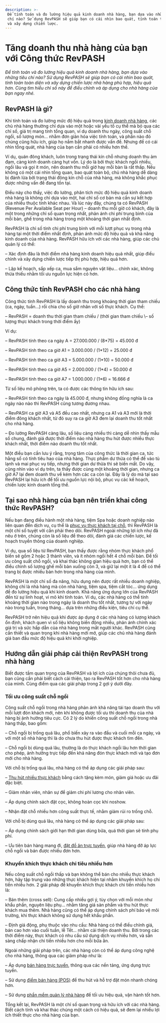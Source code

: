 ```yaml
---
description: >-
 Để tính toán và đo lường hiệu quả kinh doanh nhà hàng, bạn dựa vào những tiêu
 chí nào? Sử dụng RevPASH sẽ giúp bạn có cái nhìn bao quát, tính toán toàn diện
 và xây dựng chiến lược.
---
```


# Tăng doanh thu nhà hàng của bạn với Công thức RevPASH

_Để tính toán và đo lường hiệu quả kinh doanh nhà hàng, bạn dựa vào những tiêu chí nào? Sử dụng RevPASH sẽ giúp bạn có cái nhìn bao quát, tính toán toàn diện và xây dựng chiến lược nhà hàng phù hợp, hiệu quả hơn. Cùng tìm hiểu chỉ số này để điều chỉnh và áp dụng cho nhà hàng của bạn ngay nhé._

## RevPASH là gì?

Khi tính toán và đo lường mức độ hiệu quả trong [kinh doanh nhà hàng](https://bluejaypos.vn/article/tim-hieu-nhung-xu-huong-hien-tai-va-tuong-lai-cua-he-thong-pos-cho-nha-hang-211), các chủ nhà hàng thường chỉ dựa vào một hoặc vài yếu tố cụ thể mà bỏ qua các chỉ số, giá trị mang tính tổng quan, ví dụ doanh thu ngày, công suất chỗ ngồi, số lượng món… nhằm đơn giản hóa việc tính toán, và phần nào đó chúng cũng hữu ích, giúp họ nắm bắt nhanh được vấn đề. Nhưng để có cái nhìn tổng quát, nhà hàng của bạn cần phải có nhiều hơn thế.

Ví dụ, quán đông khách, luôn trong trạng thái kín chỗ nhưng doanh thu ảm đạm, càng kinh doanh càng hụt vốn. Lý do là bởi thực khách ngồi nhiều, ngồi lâu và gọi ít món, nên doanh thu mỗi giờ hay mỗi bàn là rất thấp. Nếu không có một cái nhìn tổng quan, bao quát toàn bộ, chủ nhà hàng dễ dàng bị đánh lừa bởi trạng thái đông kín chỗ của nhà hàng, mà không khắc phục được những vấn đề đang tồn tại.

Điều này cho thấy, việc đo lường, phân tích mức độ hiệu quả kinh doanh nhà hàng là không chỉ dựa vào một, hai chỉ số cơ bản mà cần sự kết hợp của nhiều thuộc tính khác nhau. Và lúc này đây, chúng ta có RevPASH (Revenue Per Available Seat per Hour) – doanh thu mỗi giờ có khách, đây là một trong những chỉ số quan trọng nhất, phản ánh chi phí trung bình của mỗi bàn, ghế trong nhà hàng trong một khoảng thời gian nhất định.

RevPASH là chỉ số tính chi phí trung bình với mỗi lượt phục vụ trong nhà hàng tại một thời điểm nhất định, phản ánh mức độ hiệu quả và khả năng kinh doanh của nhà hàng. RevPASH hữu ích với các nhà hàng, giúp các chủ quản lý có thể:

– Xác định đâu là thời điểm nhà hàng kinh doanh hiệu quả nhất, giúp điều chỉnh và xây dựng chiến lược tiếp thị phù hợp, hiệu quả hơn.

– Lập kế hoạch, sắp xếp ca, mua sắm nguyên vật liệu… chính xác, không thừa thiếu nhằm tối ưu nguồn lực hiện có hơn.

## Công thức tính RevPASH cho các nhà hàng

Công thức tính RevPASH là lấy doanh thu trong khoảng thời gian tham chiếu (ca, ngày, tuần…) rồi chia cho số giờ nhân với số thực khách. Cụ thể:

– RevPASH = doanh thu thời gian tham chiếu / (thời gian tham chiếu \– số lượng thực khách trong thời điểm ấy)

Ví dụ:

– RevPASH tính theo ca ngày A = 27.000.000 / (8\*75) = 45.000 đ

– RevPASH tính theo ca giờ A1 = 3.000.000 / (1\*12) = 25.000 đ

– RevPASH tính theo ca giờ A3 = 5.000.000 / (1\*10) = 50.000 đ

– RevPASH tính theo ca giờ A5 = 2.000.000 / (1\*4) = 50.000 đ

– RevPASH tính theo ca giờ A7 = 1.000.000 / (1\*6) = 16.666 đ

Từ số liệu mô phỏng trên, ta có được các thông tin hữu ích sau:

– RevPASH tính theo ca ngày là 45.000 đ, nhưng không đồng nghĩa là ca ngày nào nào thì RevPASH cũng tương đương nhau.

– RevPASH ca giờ A3 và A5 đều cao nhất, nhưng ca A1 và A3 mới là thời điểm đông khách nhất, từ đó suy ra ca giờ A3 đem lại doanh thu tốt nhất cho nhà hàng.

– Đo lường RevPASH càng lâu, số liệu càng nhiều thì càng dễ nhìn thấy mẫu số chung, đánh giá được thời điểm nào nhà hàng thu hút được nhiều thực khách nhất, thời điểm nào doanh thu tốt nhất.

Một điều bạn cần lưu ý rằng, trọng tâm của công thức là thời gian ca, tức hằng số có tính tiêu hao của nhà hàng. Thực phẩm dư thừa có thể để vào tủ lạnh và mai phục vụ tiếp, nhưng thời gian dư thừa thì sẽ biến mất. Do vậy, cũng nhìn vào ví dụ trên, ta thấy được cùng một khoảng thời gian, nhưng ca giờ A7 lại đem doanh thu về kém hơn các ca còn lại. Đây là lý do mà tại sao RevPASH lại hữu ích để tối ưu nguồn lực nội bộ, phục vụ các kế hoạch, chiến lược kinh doanh tổng thể.

## Tại sao nhà hàng của bạn nên triển khai công thức RevPASH?

Nếu bạn đang điều hành một nhà hàng, tiệm Spa hoặc doanh nghiệp nào liên quan đến dịch vụ, cụ thể là [phục vụ thực khách tại chỗ](https://bluejaypos.vn/article/quan-ly-dat-cho-trong-nha-hang-va-nhung-dieu-can-biet-230), thì RevPASH là một chỉ số tuyệt vời cần phải theo dõi. RevPASH ngoài những lợi ích như đã nêu ở trên, chúng còn là số liệu để theo dõi, đánh giá các chiến lược, kế hoạch truyền thông của doanh nghiệp.

Ví dụ, qua số liệu từ RevPASH, bạn thấy được rằng nhóm thực khách phổ biến sẽ gồm 2 hoặc 3 thành viên, và ít nhóm ngồi hết 4 chỗ mỗi bàn. Để tối ưu công suất chỗ ngồi, và khai thác không gian hiệu quả hơn, bạn có thể điều chỉnh số lượng ghế mỗi bàn xuống còn 3, và giữ lại một ít là 4 để có thể trang bị được nhiều bàn hơn trong nhà hàng của mình.

RevPASH là một chỉ số đa năng, hữu dụng nên được rất nhiều doanh nghiệp, không chỉ là nhà hàng mà còn nhà hàng, tiệm spa, tiệm cắt tóc… ứng dụng để đo lường hiệu quả khi kinh doanh. Khả năng ứng dụng lớn của RevPASH đến từ sự linh hoạt, vi mô khi tính toán. Ví dụ, các nhà hàng có thể tính khoảng thời gian nào trong ngày là doanh thu tốt nhất, tương tự với ngày nào trong tuần, trong tháng… dựa trên những điều kiện, tiêu chí cụ thể.

RevPASH trở nên hiệu quả khi được áp dụng ở các nhà hàng có lượng khách ổn định, khách quen vì số liệu không biến động nhiều, phản ánh chính xác giá trị và sức hấp dẫn của nhà hàng trong mắt người khác. RevPASH cũng cần thiết và quan trọng khi nhà hàng mới mở, giúp các chủ nhà hàng đánh giá ban đầu mức độ hiệu quả khi khởi nghiệp.

## Hướng dẫn giải pháp cải thiện RevPASH trong nhà hàng

Biết được tầm quan trọng của RevPASH và lợi ích của chúng thôi chưa đủ, bạn cũng cần phải biết cách cải thiện, tạo ra RevPASH tốt hơn cho nhà hàng của mình. Cùng điểm qua các giải pháp trong 2 gợi ý dưới đây.

### Tối ưu công suất chỗ ngồi

Công suất chỗ ngồi trong nhà hàng phản ánh khả năng tái tạo doanh thu với mỗi lượt đón khách mới, nên khi không được tối ưu thì doanh thu của nhà hàng bị ảnh hưởng tiêu cực. Có 2 lý do khiến công suất chỗ ngồi trong nhà hàng thấp, bao gồm:

– Chỗ ngồi bị trống quá lâu, phổ biến xảy ra vào đầu và cuối mỗi ca ngày, và với một số nhà hàng thì là do chưa thu hút được thực khách tìm đến.

– Chỗ ngồi bị dùng quá lâu, thường là do thực khách ngồi lâu hơn thời gian cho phép, ảnh hưởng trực tiếp đến khả năng đón thực khách mới và tạo đơn mới cho nhà hàng.

Với chỗ bị trống quá lâu, nhà hàng có thể áp dụng các giải pháp sau:

– [Thu hút nhiều thực khách](https://bluejaypos.vn/article/10-cach-de-thu-hut-khach-hang-den-nha-hang-hieu-qua-da-duoc-chung-minh-210) bằng cách tặng kèm món, giảm giá hoặc ưu đãi đặc biệt.

– Giảm nhân viên, nhân sự để giảm chi phí lương cho nhân viên.

– Áp dụng chính sách đặt cọc, không hoàn cọc khi noshow.

– Nhận đặt chỗ nhiều hơn công suất thực tế, nhằm giảm rủi ro trống chỗ.

Với chỗ bị dùng quá lâu, nhà hàng có thể áp dụng các giải pháp sau:

– Áp dụng chính sách giới hạn thời gian dùng bữa, quá thời gian sẽ tính phụ phí.

– Ưu tiên bán hàng mang đi, [đặt đồ ăn trực tuyến](https://bluejaypos.vn/article/6-cach-toi-uu-dat-do-an-truc-tuyen-cho-cac-nha-hang-de-giu-chan-khach-hang-hieu-qua-209), giúp nhà hàng đỡ áp lực chỗ ngồi và bán được nhiều đơn hơn.

### Khuyến khích thực khách chi tiêu nhiều hơn

Nếu công suất chỗ ngồi thấp và bạn không thể bán cho nhiều thực khách hơn, hãy tập trung vào những thực khách hiện tại nhằm khuyến khích họ chi tiền nhiều hơn. 2 giải pháp để khuyến khích thực khách chi tiền nhiều hơn là:

– Bán thêm (cross sell): Cung cấp nhiều gợi ý, tùy chọn với mỗi món như khẩu phần, nguyên liệu phụ… nhằm tăng giá sản phẩm và thu hút thực khách mua thêm. Nhà hàng cũng có thể áp dụng chính sách phí bảo vệ môi trường, khi thực khách không sử dụng hết khẩu phần.

– Định giá động, phụ thuộc vào nhu cầu: Nhà hàng có thể điều chỉnh giá, bán cao hơn vào cuối tuần, lễ Tết… nhằm cải thiện doanh thu. Bởi trong các thời điểm này, thực khách có nhu cầu sử dụng dịch vụ nhiều hơn, và sẵn sàng chấp nhận chi tiền nhiều hơn cho mỗi bữa ăn.

Ngoài những giải pháp trên, các nhà hàng còn có thể áp dụng công nghệ cho nhà hàng, thông qua các giảm pháp như là:

– Áp dụng [bán hàng trực tuyến](https://bluejaypos.vn/article/quan-ly-dat-cho-trong-nha-hang-va-nhung-dieu-can-biet-230), thông qua các nền tảng, ứng dụng trực tuyến.

– Sử dụng [điểm bán hàng (POS)](https://bluejaypos.vn/article/tim-hieu-nhung-xu-huong-hien-tai-va-tuong-lai-cua-he-thong-pos-cho-nha-hang-211) để thu hút và hỗ trợ đặt món nhanh chóng hơn.

– Sử dụng [phần mềm quản lý nhà hàng](https://bluejaypos.vn/article/tam-quan-trong-cua-phan-mem-quan-ly-nha-hang-196) để tối ưu hiệu quả, vận hành tốt hơn.

Tổng kết lại, RevPASH là một chỉ số quan trọng và hữu ích với các nhà hàng. Biết cách tính và khai thác chúng một cách có hiệu quả, sẽ đem lại nhiều lợi ích thiết thực cho nhà hàng của bạn.
